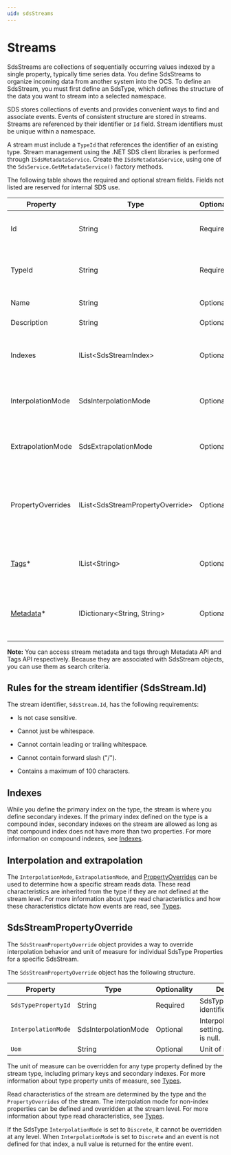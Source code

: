 ```yaml
---
uid: sdsStreams
---
```


# Streams

SdsStreams are collections of sequentially occurring values indexed by a single property, typically time series data. You define SdsStreams to organize incoming data from another system into the OCS. To define an SdsStream, you must first define an SdsType, which defines the structure of the data you want to stream into a selected namespace.

SDS stores collections of events and provides convenient ways to find and associate events. Events of consistent structure are stored in streams. Streams are referenced by their identifier or `Id` field. Stream identifiers must be unique within a namespace.

A stream must include a `TypeId` that references the identifier of an existing type. Stream management using the .NET SDS client libraries is performed through `ISdsMetadataService`. Create the `ISdsMetadataService`, using one of the `SdsService.GetMetadataService()` factory methods.

The following table shows the required and optional stream fields. Fields not listed are reserved
for internal SDS use.

| Property          | Type                             | Optionality | Searchable | Details |
|-------------------|----------------------------------|-------------|------------|---------|
| Id                | String                           | Required    | Yes		  | An identifier for referencing the stream |
| TypeId            | String                           | Required    | Yes		  | The SdsType identifier of the type to be used for this stream |
| Name              | String                           | Optional    | Yes		  | Friendly name |
| Description       | String                           | Optional    | Yes		  | Description text |
| Indexes           | IList\<SdsStreamIndex\>            | Optional    | No		  | Used to define secondary indexes for stream |
| InterpolationMode | SdsInterpolationMode             | Optional    | No		  | Interpolation setting of the stream. Default is null. |
| ExtrapolationMode | SdsExtrapolationMode             | Optional    | No		  | Extrapolation setting of the stream. Default is null. |
| PropertyOverrides | IList\<SdsStreamPropertyOverride\> | Optional    | No		  | Used to define unit of measure and interpolation mode overrides for a stream. |
| [Tags](xref:sds-streams-tags)*		| IList\<String\>					| Optional    | Yes		  | A list of tags denoting special attributes or categories.|
| [Metadata](xref:sds-streams-metadata)*	| IDictionary\<String, String\>	| Optional    | Yes		  | A dictionary of string keys and associated string values.  |

**Note:** You can access stream metadata and tags through Metadata API and Tags API respectively. Because they are associated with SdsStream objects, you can use them as search criteria.

## Rules for the stream identifier (SdsStream.Id)

The stream identifier, `SdsStream.Id`, has the following requirements:

- Is not case sensitive.

- Cannot just be whitespace.

- Cannot contain leading or trailing whitespace.

- Cannot contain forward slash ("/").

- Contains a maximum of 100 characters.

## Indexes

While you define the primary index on the type, the stream is where you define secondary indexes.
If the primary index defined on the type is a compound index, secondary indexes on the stream are allowed as long as that compound index does not have more than two properties. For more information on compound indexes, see [Indexes](xref:sdsIndexes#compound-indexes). 

## Interpolation and extrapolation

The `InterpolationMode`, `ExtrapolationMode`, and [PropertyOverrides](#propertyoverrides) can be used to determine how a specific stream reads data. These read characteristics are inherited from the type if they are not defined at the stream level. For more information about type read characteristics and how these characteristics dictate how events are read, see [Types](xref:sdsTypes).

## SdsStreamPropertyOverride

The `SdsStreamPropertyOverride` object provides a way to override interpolation behavior and unit of measure for individual SdsType Properties for a specific SdsStream.

The `SdsStreamPropertyOverride` object has the following structure.

| Property          | Type                 | Optionality | Details |
|-------------------|----------------------|-------------|---------|
| `SdsTypePropertyId` | String               | Required    | SdsTypeProperty identifier. |
| `InterpolationMode` | SdsInterpolationMode | Optional    | Interpolation setting. Default is null. |
| `Uom`               | String               | Optional    | Unit of measure. |

The unit of measure can be overridden for any type property defined by the stream type, including primary keys and secondary indexes. For more information about type property units of measure, see [Types](xref:sdsTypes).

Read characteristics of the stream are determined by the type and the `PropertyOverrides` of the stream. The interpolation mode for non-index properties can be defined and overridden at the stream level. For more information about type read characteristics, see [Types](xref:sdsTypes).

If the SdsType `InterpolationMode` is set to `Discrete`, it cannot be overridden at any level. When `InterpolationMode` is set to `Discrete` and an event is not defined for that index, a null value is returned for the entire event.
